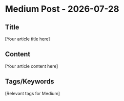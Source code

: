 # Medium Post - 2026-07-28

## Title
[Your article title here]

## Content
[Your article content here]

## Tags/Keywords
[Relevant tags for Medium]
